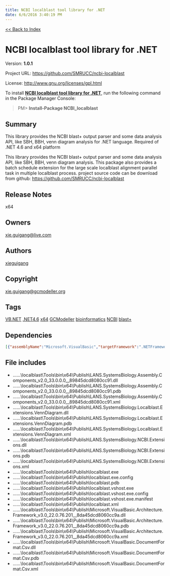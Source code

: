 ```yaml
---
title: NCBI localblast tool library for .NET
date: 6/6/2016 3:40:19 PM
---
```


[<< Back to Index](../index.html)
# NCBI localblast tool library for .NET

Version: **1.0.1**

Project URL: https://github.com/SMRUCC/ncbi-localblast

License: http://www.gnu.org/licenses/gpl.html

To install **[NCBI localblast tool library for .NET](https://www.nuget.org/packages/NCBI_localblast/)**, run the following command in the Package Manager Console:
> PM>  **Install-Package NCBI_localblast**


## Summary
This library provides the NCBI blast+ output parser and some data analysis API, like SBH, BBH, venn diagram analysis for .NET language. Required of .NET 4.6 and x64 platform

This library provides the NCBI blast+ output parser and some data analysis API, like SBH, BBH, venn diagram analysis.
This package also provides a batch schedule extension for the large scale localblast alignment parallel task in multiple localblast process.
project source code can be download from github:
https://github.com/SMRUCC/ncbi-localblast
## Release Notes
x64
## Owners
xie.guigang@live.com
## Authors
[xieguigang](https://www.nuget.org/profiles/xieguigang)
## Copyright
xie.guigang@gcmodeller.org
## Tags
[VB.NET](https://www.nuget.org/packages?q=Tags%3A"VB.NET") [.NET4.6](https://www.nuget.org/packages?q=Tags%3A".NET4.6") [x64](https://www.nuget.org/packages?q=Tags%3A"x64") [GCModeller](https://www.nuget.org/packages?q=Tags%3A"GCModeller") [bioinformatics](https://www.nuget.org/packages?q=Tags%3A"bioinformatics") [NCBI](https://www.nuget.org/packages?q=Tags%3A"NCBI") [blast+](https://www.nuget.org/packages?q=Tags%3A"blast+")
## Dependencies
```json
[{"assemblyName":"Microsoft.VisualBasic","targetFramework":".NETFramework4.6"},{"assemblyName":"System.Data","targetFramework":".NETFramework4.6"}]
```


## File includes
+ ..\..\..\localblast\Tools\bin\x64\Publish\LANS.SystemsBiology.Assembly.Components_v2.0_33.0.0.0__89845dcd8080cc91.dll<br />
+ ..\..\..\localblast\Tools\bin\x64\Publish\LANS.SystemsBiology.Assembly.Components_v2.0_33.0.0.0__89845dcd8080cc91.pdb<br />
+ ..\..\..\localblast\Tools\bin\x64\Publish\LANS.SystemsBiology.Assembly.Components_v2.0_33.0.0.0__89845dcd8080cc91.xml<br />
+ ..\..\..\localblast\Tools\bin\x64\Publish\LANS.SystemsBiology.Localblast.Extensions.VennDiagram.dll<br />
+ ..\..\..\localblast\Tools\bin\x64\Publish\LANS.SystemsBiology.Localblast.Extensions.VennDiagram.pdb<br />
+ ..\..\..\localblast\Tools\bin\x64\Publish\LANS.SystemsBiology.Localblast.Extensions.VennDiagram.xml<br />
+ ..\..\..\localblast\Tools\bin\x64\Publish\LANS.SystemsBiology.NCBI.Extensions.dll<br />
+ ..\..\..\localblast\Tools\bin\x64\Publish\LANS.SystemsBiology.NCBI.Extensions.pdb<br />
+ ..\..\..\localblast\Tools\bin\x64\Publish\LANS.SystemsBiology.NCBI.Extensions.xml<br />
+ ..\..\..\localblast\Tools\bin\x64\Publish\localblast.exe<br />
+ ..\..\..\localblast\Tools\bin\x64\Publish\localblast.exe.config<br />
+ ..\..\..\localblast\Tools\bin\x64\Publish\localblast.pdb<br />
+ ..\..\..\localblast\Tools\bin\x64\Publish\localblast.vshost.exe<br />
+ ..\..\..\localblast\Tools\bin\x64\Publish\localblast.vshost.exe.config<br />
+ ..\..\..\localblast\Tools\bin\x64\Publish\localblast.vshost.exe.manifest<br />
+ ..\..\..\localblast\Tools\bin\x64\Publish\localblast.xml<br />
+ ..\..\..\localblast\Tools\bin\x64\Publish\Microsoft.VisualBasic.Architecture.Framework_v3.0_22.0.76.201__8da45dcd8060cc9a.dll<br />
+ ..\..\..\localblast\Tools\bin\x64\Publish\Microsoft.VisualBasic.Architecture.Framework_v3.0_22.0.76.201__8da45dcd8060cc9a.pdb<br />
+ ..\..\..\localblast\Tools\bin\x64\Publish\Microsoft.VisualBasic.Architecture.Framework_v3.0_22.0.76.201__8da45dcd8060cc9a.xml<br />
+ ..\..\..\localblast\Tools\bin\x64\Publish\Microsoft.VisualBasic.DocumentFormat.Csv.dll<br />
+ ..\..\..\localblast\Tools\bin\x64\Publish\Microsoft.VisualBasic.DocumentFormat.Csv.pdb<br />
+ ..\..\..\localblast\Tools\bin\x64\Publish\Microsoft.VisualBasic.DocumentFormat.Csv.xml<br />

